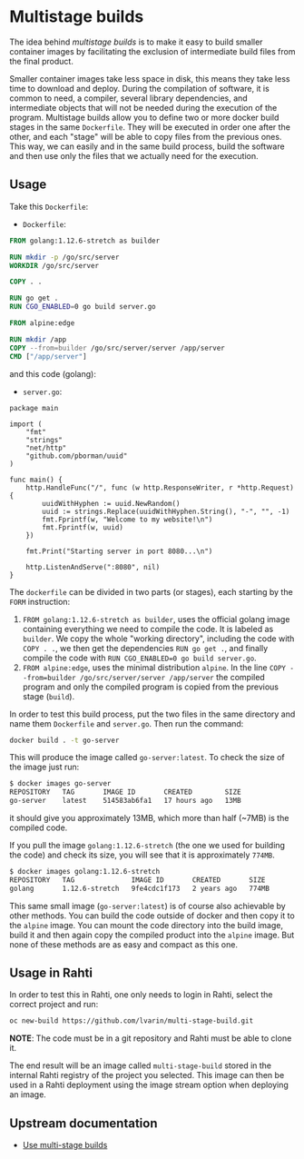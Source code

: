 # Multistage builds

The idea behind _multistage builds_ is to make it easy to build smaller container images by facilitating the exclusion of intermediate build files from the final product.

Smaller container images take less space in disk, this means they take less time to download and deploy. During the compilation of software, it is common to need, a compiler, several library dependencies, and intermediate objects that will not be needed during the execution of the program. Multistage builds allow you to define two or more docker build stages in the same `Dockerfile`. They will be executed in order one after the other, and each "stage" will be able to copy files from the previous ones. This way, we can easily and in the same build process, build the software and then use only the files that we actually need for the execution.

## Usage

Take this `Dockerfile`:

* `Dockerfile`:
```Dockerfile
FROM golang:1.12.6-stretch as builder

RUN mkdir -p /go/src/server
WORKDIR /go/src/server

COPY . .

RUN go get .
RUN CGO_ENABLED=0 go build server.go

FROM alpine:edge

RUN mkdir /app
COPY --from=builder /go/src/server/server /app/server
CMD ["/app/server"]
```

and this code (golang):

* `server.go`:
```
package main

import (
    "fmt"
    "strings"
    "net/http"
    "github.com/pborman/uuid"
)

func main() {
    http.HandleFunc("/", func (w http.ResponseWriter, r *http.Request) {
        uuidWithHyphen := uuid.NewRandom()
        uuid := strings.Replace(uuidWithHyphen.String(), "-", "", -1)
        fmt.Fprintf(w, "Welcome to my website!\n")
        fmt.Fprintf(w, uuid)
    })

    fmt.Print("Starting server in port 8080...\n")

    http.ListenAndServe(":8080", nil)
}
```

The `dockerfile` can be divided in two parts (or stages), each starting by the `FORM` instruction:

1. `FROM golang:1.12.6-stretch as builder`, uses the official golang image containing everything we need to compile the code. It is labeled as `builder`. We copy the whole "working directory", including the code with `COPY . .`, we then get the dependencies `RUN go get .`, and finally compile the code with `RUN CGO_ENABLED=0 go build server.go`.
2. `FROM alpine:edge`, uses the minimal distribution `alpine`. In the line `COPY --from=builder /go/src/server/server /app/server` the compiled program and only the compiled program is copied from the previous stage (`build`).

In order to test this build process, put the two files in the same directory and name them `Dockerfile` and `server.go`. Then run the command:

```sh
docker build . -t go-server
```

This will produce the image called `go-server:latest`. To check the size of the image just run:

```sh
$ docker images go-server
REPOSITORY   TAG       IMAGE ID       CREATED        SIZE
go-server    latest    514583ab6fa1   17 hours ago   13MB
```

it should give you approximately 13MB, which more than half (~7MB) is the compiled code.

If you pull the image `golang:1.12.6-stretch` (the one we used for building the code) and check its size, you will see that it is approximately `774MB`.

```sh
$ docker images golang:1.12.6-stretch
REPOSITORY   TAG              IMAGE ID       CREATED       SIZE
golang       1.12.6-stretch   9fe4cdc1f173   2 years ago   774MB
```

This same small image (`go-server:latest`) is of course also achievable by other methods. You can build the code outside of docker and then copy it to the `alpine` image. You can mount the code directory into the build image, build it and then again copy the compiled product into the `alpine` image. But none of these methods are as easy and compact as this one.

## Usage in Rahti

In order to test this in Rahti, one only needs to login in Rahti, select the correct project and run:

```sh
oc new-build https://github.com/lvarin/multi-stage-build.git
```

**NOTE**: The code must be in a git repository and Rahti must be able to clone it.

The end result will be an image called `multi-stage-build` stored in the internal Rahti registry of the project you selected. This image can then be used in a Rahti deployment using the image stream option when deploying an image.

## Upstream documentation

* [Use multi-stage builds](https://docs.docker.com/develop/develop-images/multistage-build/)
